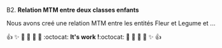 B2. **Relation MTM entre deux classes enfants**

Nous avons creé une relation MTM entre les entités Fleur et Legume et ...

:+1: :sparkles: :camel: :tada: :rocket: :metal: :octocat: **It's work !**:octocat: :metal: :rocket: :tada: :camel: :sparkles: :+1:      
